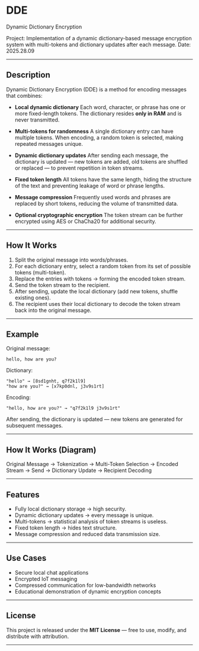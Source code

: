 # DDE
Dynamic Dictionary Encryption

Project: Implementation of a dynamic dictionary-based message encryption system with multi-tokens and dictionary updates after each message.
Date: 2025.28.09

---

## Description

Dynamic Dictionary Encryption (DDE) is a method for encoding messages that combines:

* **Local dynamic dictionary**
  Each word, character, or phrase has one or more fixed-length tokens. The dictionary resides **only in RAM** and is never transmitted.

* **Multi-tokens for randomness**
  A single dictionary entry can have multiple tokens. When encoding, a random token is selected, making repeated messages unique.

* **Dynamic dictionary updates**
  After sending each message, the dictionary is updated — new tokens are added, old tokens are shuffled or replaced — to prevent repetition in token streams.

* **Fixed token length**
  All tokens have the same length, hiding the structure of the text and preventing leakage of word or phrase lengths.

* **Message compression**
  Frequently used words and phrases are replaced by short tokens, reducing the volume of transmitted data.

* **Optional cryptographic encryption**
  The token stream can be further encrypted using AES or ChaCha20 for additional security.

---

## How It Works

1. Split the original message into words/phrases.
2. For each dictionary entry, select a random token from its set of possible tokens (multi-token).
3. Replace the entries with tokens → forming the encoded token stream.
4. Send the token stream to the recipient.
5. After sending, update the local dictionary (add new tokens, shuffle existing ones).
6. The recipient uses their local dictionary to decode the token stream back into the original message.

---

## Example

Original message:

```
hello, how are you?
```

Dictionary:

```
"hello" → [8sd1gnht, q7f2k1l9]  
"how are you?" → [x7kp0dnl, j3v9s1rt]
```

Encoding:

```
"hello, how are you?" → "q7f2k1l9 j3v9s1rt"
```

After sending, the dictionary is updated — new tokens are generated for subsequent messages.

---

## How It Works (Diagram)

Original Message → Tokenization → Multi-Token Selection → Encoded Stream → Send → Dictionary Update → Recipient Decoding

---

## Features

* Fully local dictionary storage → high security.
* Dynamic dictionary updates → every message is unique.
* Multi-tokens → statistical analysis of token streams is useless.
* Fixed token length → hides text structure.
* Message compression and reduced data transmission size.

---

## Use Cases

- Secure local chat applications
- Encrypted IoT messaging
- Compressed communication for low-bandwidth networks
- Educational demonstration of dynamic encryption concepts

---

## License

This project is released under the **MIT License** — free to use, modify, and distribute with attribution.

---
